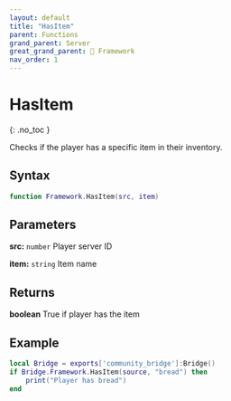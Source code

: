 ```yaml
---
layout: default
title: "HasItem"
parent: Functions
grand_parent: Server
great_grand_parent: 🧩 Framework
nav_order: 1
---
```


# HasItem
{: .no_toc }

Checks if the player has a specific item in their inventory.

## Syntax

```lua
function Framework.HasItem(src, item)
```

## Parameters

**src:** `number`
Player server ID

**item:** `string`
Item name

## Returns

**boolean**
True if player has the item

## Example

```lua
local Bridge = exports['community_bridge']:Bridge()
if Bridge.Framework.HasItem(source, "bread") then
    print("Player has bread")
end
```